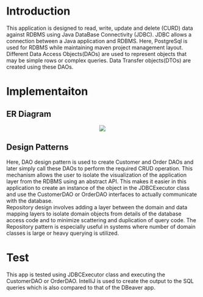 # Introduction
This application is designed to read, write, update and delete (CURD) data against RDBMS using Java DataBase Connectivity
(JDBC). JDBC allows a connection between a Java application and RDBMS. Here, PostgreSql is used for RDBMS while maintaining
maven project management layout. Different Data Access Objects(DAOs) are used to represent objects that may be 
simple rows or complex queries. Data Transfer objects(DTOs) are created using these DAOs.

# Implementaiton
## ER Diagram
<p align="center">
	<img src="/assets/hplussport_ER_diagram.png.png">
</p>


## Design Patterns
Here, DAO design pattern is used to create Customer and Order DAOs and later simply call these DAOs to perform 
the required CRUD operation. This mechanism allows the user to isolate the visualization of the application layer
from the RDBMS using an abstract API. This makes it easier in this application to create an instance of the 
object in the JDBCExecutor class and use the CustomerDAO or OrderDAO interfaces to actually communicate with the database.
</br>
Repository design involves adding a layer between the domain and data mapping layers to isolate domain objects from 
details of the database access code and to minimize scattering and duplication of query code. 
The Repository pattern is 
especially useful in systems where number of domain classes is large or heavy querying is utilized.

# Test
This app is tested using JDBCExecutor class and executing the CustomerDAO or OrderDAO. IntelliJ is used 
to create the output to the SQL queries which is also compared to that of the DBeaver app.
